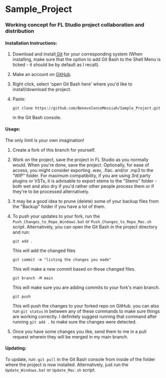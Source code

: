 # Sample_Project
<h3>Working concept for FL Studio project collaboration and distribution</h3> 
<h4>Installation Instructions:</h4>


1. Download and install[ Git](https://git-scm.com/downloads) for your corresponding system (When installing, make sure that the option to add Git Bash to the Shell Menu is ticked - it should be by default as I recall).
2. Make an account on [GitHub](https://github.com/).
3. Right click, select 'open Git Bash here' where you'd like to install/download the project.
4. Paste:

       git clone https://github.com/BenevolenceMessiah/Sample_Project.git
   in the Git Bash console.


<h4>Usage:</h4>
The only limit is your own imagination!


1. Create a fork of this branch for yourself.
2. Work on the project, save the project in FL Studio as you normally would. When you're done, save the project. Optionally, for ease of access, you might consider exporting .wav, .flac. and/or .mp3 to the "WIP" folder. For maximum compatibility, if you are using 3rd party plugins or VSTs, it is advisable to export stems to the "Stems" folder - both wet and also dry if you'd rather other people process them or if they're to be processed alternatively.
3. It may be a good idea to prune (delete) some of your backup files from the "Backup" folder if you have a lot of them.
4. To push your updates to your fork, run the `Push_Changes_to_Repo_Windows.bat` or `Push_Changes_to_Repo_Mac.sh` script. Alternatively, you can open the Git Bash in the project directory and run:


       git add .
   This will add the changed files

   
       git commit -m "listing the changes you made"
   This will make a new commit based on those changed files.

   
       git branch -M main
   This will make sure you are adding commits to your fork's main branch.

   
       git push
   This will push the changes to your forked repo on GitHub. you can also run <code>git status</code> in between any of these commands to make sure things are working correctly. I definitely suggest running that command after running <code>git add .</code> to make sure the changes were detected.


5. Once you have some changes you like, send them to me in a pull request wherein they will be merged in my main branch.

<h4>Updating:</h4>


To update, run: `git pull` in the Git Bash console from inside of the folder where the project is now installed. Alternatively, just run the `Update_Windows.bat` or `Update_Mac.sh` script.
